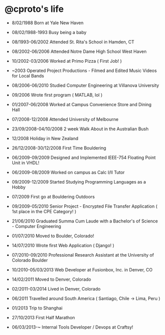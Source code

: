 @cproto's life
===============

- 8/02/1988 Born at Yale New Haven
- 08/02/1988-1993 Busy being a baby
- 08/1993-06/2002 Attended St. Rita's School in Hamden, CT

- 08/2002-06/2006 Attended Notre Dame High School West Haven
- 10/2002-03/2006 Worked at Primo Pizza ( First Job! )
- ~2003 Operated Project Productions - Filmed and Edited Music Videos for Local Bands

- 08/2006-06/2010 Studied Computer Engineering at Villanova University
- 09/2006 Wrote first program ( MATLAB, lol )
- 01/2007-06/2008 Worked at Campus Convenience Store and Dining Hall
- 07/2008-12/2008 Attended University of Melbourne
- 23/09/2008-04/10/2008 2 week Walk About in the Australian Bush
- 12/2008 Holiday in New Zealand
- 26/12/2008-30/12/2008 First Time Bouldering
- 06/2009-09/2009 Designed and Implemented IEEE-754 Floating Point Unit in VHDL!
- 06/2009-08/2009 Worked on campus as Calc I/II Tutor
- 09/2009-12/2009 Started Studying Programming Languages as a Hobby
- 07/2009 First go at Bouldering Outdoors
- 09/2009-05/2010 Senior Project - Encrypted File Transfer Application ( 1st place in the CPE Category! )
- 21/06/2010 Graduated Summa Cum Laude with a Bachelor's of Science - Computer Engineering

- 01/07/2010 Moved to Boulder, Colorado!
- 14/07/2010 Wrote first Web Application ( Django! )
- 07/2010-09/2010 Professional Research Assistant at the University of Colorado Boulder
- 10/2010-05/03/2013 Web Developer at Fusionbox, Inc. in Denver, CO
- 14/02/2011 Moved to Denver, Colorado
- 02/2011-03/2014 Lived in Denver, Colorado
- 06/2011 Travelled around South America ( Santiago, Chile -> Lima, Peru )
- 01/2013 Trip to Shanghai
- 27/10/2013 First Half Marathon
- 06/03/2013-~ Internal Tools Developer / Devops at Craftsy!
